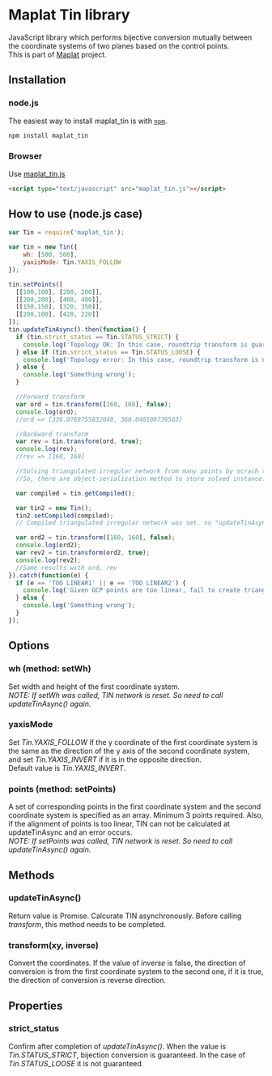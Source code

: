# Maplat Tin library

JavaScript library which performs bijective conversion mutually between the coordinate systems of two planes based on the control points.  
This is part of [Maplat](https://github.com/code4nara/Maplat/wiki) project.

## Installation

### node.js

The easiest way to install maplat_tin is with [`npm`][npm].

[npm]: https://www.npmjs.com/

```sh
npm install maplat_tin
```

### Browser

Use [maplat_tin.js](https://code4history.github.io/MaplatTin/www/maplat_tin.js)

```html
<script type="text/javascript" src="maplat_tin.js"></script>
```


## How to use (node.js case)

```javascript
var Tin = require('maplat_tin');

var tin = new Tin({
    wh: [500, 500],
    yaxisMode: Tin.YAXIS_FOLLOW
});

tin.setPoints([
  [[100,100], [200, 200]],
  [[200,200], [400, 400]],
  [[150,150], [320, 350]],
  [[200,100], [420, 220]]
]);
tin.updateTinAsync().then(function() {
  if (tin.strict_status == Tin.STATUS_STRICT) {
    console.log('Topology OK: In this case, roundtrip transform is guaranteed');
  } else if (tin.strict_status == Tin.STATUS_LOOSE) {
    console.log('Topology error: In this case, roundtrip transform is not guaranteed');
  } else {
    console.log('Something wrong');
  }

  //Forward transform
  var ord = tin.transform([160, 160], false);
  console.log(ord);
  //ord => [336.0769755832048, 360.048109739503]

  //Backward transform
  var rev = tin.transform(ord, true);
  console.log(rev);
  //rev => [160, 160]

  //Solving triangulated irregular network from many points by scrach takes too many time.
  //So, there are object-serialization method to store solved instance.

  var compiled = tin.getCompiled();

  var tin2 = new Tin();
  tin2.setCompiled(compiled);
  // Compiled triangulated irregular network was set. no "updateTinAsync" call is need.

  var ord2 = tin.transform([160, 160], false);
  console.log(ord2);
  var rev2 = tin.transform(ord2, true);
  console.log(rev2);
  //Same results with ord, rev
}).catch(function(e) {
  if (e == 'TOO LINEAR1' || e == 'TOO LINEAR2') {
    console.log('Given GCP points are too linear, fail to create triangulated irregular network.');
  } else {
    console.log('Something wrong');
  }
});
```

## Options

### wh (method: setWh)
Set width and height of the first coordinate system.  
*NOTE: If setWh was called, TIN network is reset. So need to call updateTinAsync() again.*

### yaxisMode
Set *Tin.YAXIS_FOLLOW* if the y coordinate of the first coordinate system is the same as the direction of the y axis of the second coordinate system, and set *Tin.YAXIS_INVERT* if it is in the opposite direction.  
Default value is *Tin.YAXIS_INVERT*.

### points (method: setPoints)
A set of corresponding points in the first coordinate system and the second coordinate system is specified as an array. Minimum 3 points required. Also, if the alignment of points is too linear, TIN can not be calculated at updateTinAsync and an error occurs.   
*NOTE: If setPoints was called, TIN network is reset. So need to call updateTinAsync() again.*

## Methods

### updateTinAsync()
Return value is Promise. Calcurate TIN asynchronously. Before calling *transform*, this method needs to be completed.

### transform(xy, inverse)
Convert the coordinates. If the value of *inverse* is false, the direction of conversion is from the first coordinate system to the second one, if it is true, the direction of conversion is reverse direction.

## Properties

### strict_status

Confirm after completion of *updateTinAsync()*. When the value is *Tin.STATUS_STRICT*, bijection conversion is guaranteed. In the case of *Tin.STATUS_LOOSE* it is not guaranteed.